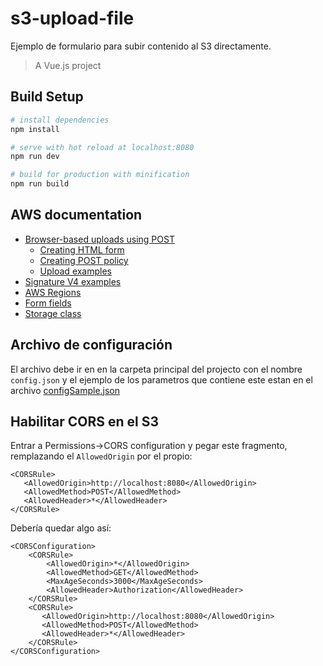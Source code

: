# s3-upload-file

Ejemplo de formulario para subir contenido al S3 directamente.

> A Vue.js project

## Build Setup

``` bash
# install dependencies
npm install

# serve with hot reload at localhost:8080
npm run dev

# build for production with minification
npm run build
```

## AWS documentation

- [Browser-based uploads using POST](https://docs.aws.amazon.com/AmazonS3/latest/API/sigv4-UsingHTTPPOST.html)
    - [Creating HTML form](https://docs.aws.amazon.com/AmazonS3/latest/API/sigv4-HTTPPOSTForms.html)
    - [Creating POST policy](https://docs.aws.amazon.com/AmazonS3/latest/API/sigv4-HTTPPOSTConstructPolicy.html)
    - [Upload examples](https://docs.aws.amazon.com/AmazonS3/latest/API/sigv4-post-example.html)
- [Signature V4 examples](https://docs.aws.amazon.com/general/latest/gr/signature-v4-examples.html#signature-v4-examples-javascript)
- [AWS Regions](https://docs.aws.amazon.com/general/latest/gr/rande.html#s3_region)
- [Form fields](https://docs.aws.amazon.com/AmazonS3/latest/API/RESTObjectPOST.html)
- [Storage class](https://docs.aws.amazon.com/AmazonS3/latest/dev/ChgStoClsOfObj.html)

## Archivo de configuración

El archivo debe ir en en la carpeta principal del projecto con el nombre `config.json` y el ejemplo de los parametros que contiene este estan en el archivo [configSample.json](configSample.json)

## Habilitar CORS en el S3

Entrar a Permissions->CORS configuration y pegar este fragmento, remplazando el `AllowedOrigin` por el propio:
```
<CORSRule>
   <AllowedOrigin>http://localhost:8080</AllowedOrigin>
   <AllowedMethod>POST</AllowedMethod>
   <AllowedHeader>*</AllowedHeader>
</CORSRule>
```

Debería quedar algo así:
```
<CORSConfiguration>
    <CORSRule>
        <AllowedOrigin>*</AllowedOrigin>
        <AllowedMethod>GET</AllowedMethod>
        <MaxAgeSeconds>3000</MaxAgeSeconds>
        <AllowedHeader>Authorization</AllowedHeader>
    </CORSRule>
    <CORSRule>
       <AllowedOrigin>http://localhost:8080</AllowedOrigin>
       <AllowedMethod>POST</AllowedMethod>
       <AllowedHeader>*</AllowedHeader>
    </CORSRule>
</CORSConfiguration>
```